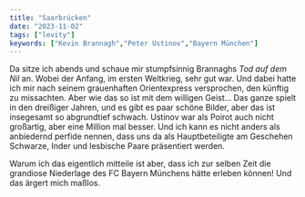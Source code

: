 ```yaml
---
title: "Saarbrücken"
date: "2023-11-02"
tags: ["levity"]
keywords: ["Kevin Brannagh","Peter Ustinov","Bayern München"]
---
```

Da sitze ich abends und schaue mir stumpfsinnig Brannaghs *Tod auf dem Nil* an. Wobei der Anfang, im ersten Weltkrieg, sehr gut war. Und dabei hatte ich mir nach seinem grauenhaften Orientexpress versprochen, den künftig zu missachten. Aber wie das so ist mit dem willigen Geist... Das ganze spielt in den dreißiger Jahren, und es gibt es paar schöne Bilder, aber das ist insegesamt so abgrundtief schwach. Ustinov war als Poirot auch nicht großartig, aber eine Million mal besser. Und ich kann es nicht anders als anbiedernd perfide nennen, dass uns da als Hauptbeteiligte am Geschehen Schwarze, Inder und lesbische Paare präsentiert werden.

Warum ich das eigentlich mitteile ist aber, dass ich zur selben Zeit die grandiose Niederlage des FC Bayern Münchens hätte erleben können! Und das ärgert mich maßlos.